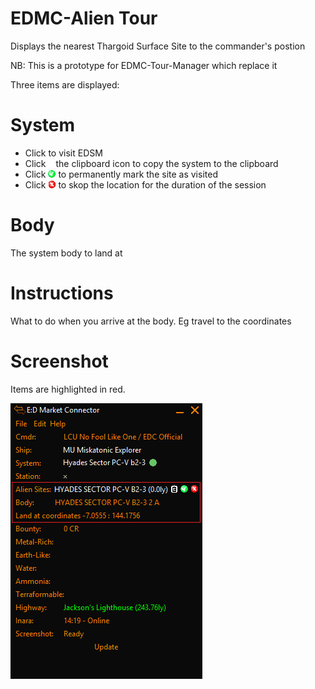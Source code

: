 # EDMC-Alien Tour

Displays the nearest Thargoid Surface Site to the commander's postion

NB: This is a prototype for EDMC-Tour-Manager which replace it 

Three items are displayed:

# System 
  * Click to visit EDSM 
  * Click ![Cipboard](clipboard.gif)the clipboard icon to copy the system to the clipboard
  * Click ![Visited](tick3.gif) to permanently mark the site as visited
  * Click ![Skip](cross.gif) to skop the location for the duration of the session 
  
# Body
  
  The system body to land at

# Instructions

What to do when you arrive at the body. Eg travel to the coordinates

# Screenshot

Items are highlighted in red.

![Windows screenshot](screenshot.png)


